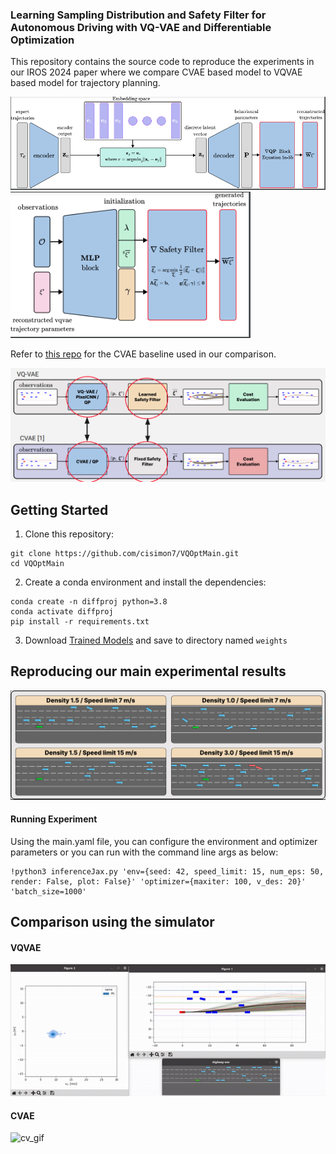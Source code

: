### Learning Sampling Distribution and Safety Filter for Autonomous Driving with VQ-VAE and Differentiable Optimization
This repository contains the source code to reproduce the experiments in our IROS 2024 paper where we compare CVAE based model to VQVAE based model for trajectory planning.

<!-- ![vq_img](/gif/vqp.png)
![mlp_img](/gif/mlp.png) -->

<img src="./gifs/vqp.png" width="640"/>
<img src="./gifs/mlp.png" width="384"/>


Refer to [this repo](https://github.com/jatan12/DiffProj/) for the CVAE baseline used in our comparison.

<!-- ![comparison_img](/gif/comp.png) -->
<img src="./gifs/comp.png" width="800"/>

## Getting Started

1. Clone this repository:

```
git clone https://github.com/cisimon7/VQOptMain.git
cd VQOptMain
```
2. Create a conda environment and install the dependencies:

```
conda create -n diffproj python=3.8
conda activate diffproj
pip install -r requirements.txt
```

3. Download [Trained Models](https://owncloud.ut.ee/owncloud/s/YgdSoGHgX7maSPc) and save to directory named `weights`

## Reproducing our main experimental results

<!-- ![Benchmarks](/gif/scenarios.png) -->
<img src="./gifs/scenarios.png" width="800"/>

#### Running Experiment

Using the main.yaml file, you can configure the environment and optimizer parameters or you can run with the command line args as below:
```
!python3 inferenceJax.py 'env={seed: 42, speed_limit: 15, num_eps: 50, render: False, plot: False}' 'optimizer={maxiter: 100, v_des: 20}' 'batch_size=1000'
```


## Comparison using the simulator

#### VQVAE
![vq_gif](/gifs/vq.gif)

#### CVAE
![cv_gif](/gifs/cv.gif)